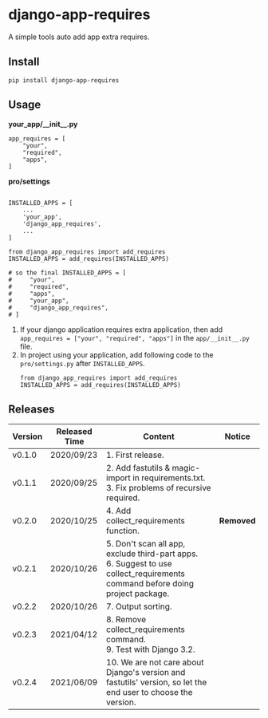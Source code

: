 # django-app-requires

A simple tools auto add app extra requires.

## Install

```
pip install django-app-requires
```

## Usage

**your_app/\_\_init\_\_.py**

```
app_requires = [
    "your",
    "required",
    "apps",
]
```

**pro/settings**

```

INSTALLED_APPS = [
    ...
    'your_app',
    'django_app_requires',
    ...
]

from django_app_requires import add_requires
INSTALLED_APPS = add_requires(INSTALLED_APPS)

# so the final INSTALLED_APPS = [
#     "your",
#     "required",
#     "apps",
#     "your_app",
#     "django_app_requires",
# ]

```

1. If your django application requires extra application, then add `app_requires = ["your", "required", "apps"]` in the `app/__init__.py` file.
2. In project using your application, add following code to the `pro/settings.py` after `INSTALLED_APPS`.
    ```
    from django_app_requires import add_requires
    INSTALLED_APPS = add_requires(INSTALLED_APPS)
    ```


## Releases


| Version | Released Time | Content                                                    | Notice |
| ------ | ---------- | ---------------------------------------------------------------- | ---- |
| v0.1.0 | 2020/09/23 | 1. First release. | |
| v0.1.1 | 2020/09/25 | 2. Add fastutils & magic-import in requirements.txt.<br />3. Fix problems of recursive required. | |
| v0.2.0 | 2020/10/25 | 4. Add collect_requirements function. | **Removed** |
| v0.2.1 | 2020/10/26 | 5. Don't scan all app, exclude third-part apps.<br />6. Suggest to use collect_requirements command before doing project package. | |
| v0.2.2 | 2020/10/26 | 7. Output sorting. | |
| v0.2.3 | 2021/04/12 | 8. Remove collect_requirements command.<br />9. Test with Django 3.2. | |
| v0.2.4 | 2021/06/09 | 10. We are not care about Django's version and fastutils' version, so let the end user to choose the version. | |

